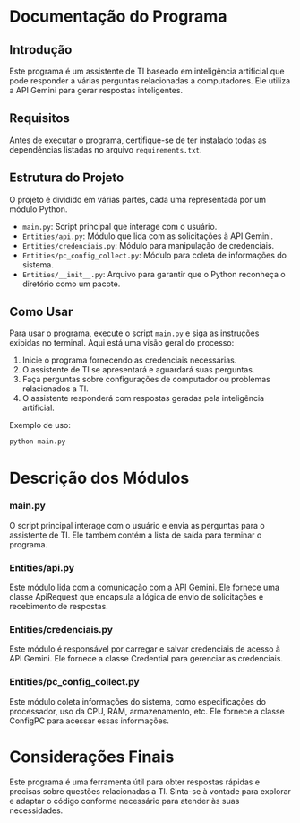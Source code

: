 # Documentação do Programa

## Introdução
Este programa é um assistente de TI baseado em inteligência artificial que pode responder a várias perguntas relacionadas a computadores. Ele utiliza a API Gemini para gerar respostas inteligentes.

## Requisitos
Antes de executar o programa, certifique-se de ter instalado todas as dependências listadas no arquivo `requirements.txt`.

## Estrutura do Projeto
O projeto é dividido em várias partes, cada uma representada por um módulo Python.

- `main.py`: Script principal que interage com o usuário.
- `Entities/api.py`: Módulo que lida com as solicitações à API Gemini.
- `Entities/credenciais.py`: Módulo para manipulação de credenciais.
- `Entities/pc_config_collect.py`: Módulo para coleta de informações do sistema.
- `Entities/__init__.py`: Arquivo para garantir que o Python reconheça o diretório como um pacote.

## Como Usar
Para usar o programa, execute o script `main.py` e siga as instruções exibidas no terminal. Aqui está uma visão geral do processo:

1. Inicie o programa fornecendo as credenciais necessárias.
2. O assistente de TI se apresentará e aguardará suas perguntas.
3. Faça perguntas sobre configurações de computador ou problemas relacionados a TI.
4. O assistente responderá com respostas geradas pela inteligência artificial.

Exemplo de uso:

```bash
python main.py
```

# Descrição dos Módulos
### main.py
O script principal interage com o usuário e envia as perguntas para o assistente de TI. Ele também contém a lista de saída para terminar o programa.

### Entities/api.py
Este módulo lida com a comunicação com a API Gemini. Ele fornece uma classe ApiRequest que encapsula a lógica de envio de solicitações e recebimento de respostas.

### Entities/credenciais.py
Este módulo é responsável por carregar e salvar credenciais de acesso à API Gemini. Ele fornece a classe Credential para gerenciar as credenciais.

### Entities/pc_config_collect.py
Este módulo coleta informações do sistema, como especificações do processador, uso da CPU, RAM, armazenamento, etc. Ele fornece a classe ConfigPC para acessar essas informações.

# Considerações Finais
Este programa é uma ferramenta útil para obter respostas rápidas e precisas sobre questões relacionadas a TI. Sinta-se à vontade para explorar e adaptar o código conforme necessário para atender às suas necessidades.

